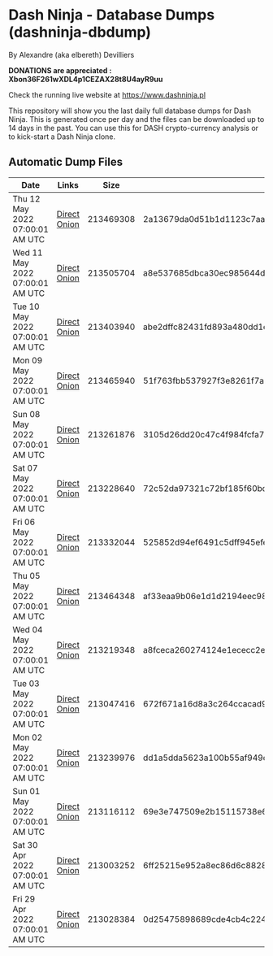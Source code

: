 # Dash Ninja - Database Dumps (dashninja-dbdump)
By Alexandre (aka elbereth) Devilliers

**DONATIONS are appreciated : Xbon36F261wXDL4p1CEZAX28t8U4ayR9uu**

Check the running live website at https://www.dashninja.pl

This repository will show you the last daily full database dumps for Dash Ninja. This is generated once per day and the files can be downloaded up to 14 days in the past.
You can use this for DASH crypto-currency analysis or to kick-start a Dash Ninja clone.


## Automatic Dump Files
| Date | Links | Size | SHA256 |
|--|--|--|--|
| Thu 12 May 2022 07:00:01 AM UTC | [Direct](https://oshi.at/UBKS) [Onion](http://5ety7tpkim5me6eszuwcje7bmy25pbtrjtue7zkqqgziljwqy3rrikqd.onion/UBKS) | 213469308 | 2a13679da0d51b1d1123c7aaf3d7a92d3edcea02d0ae7067b5802362e522fc49 | 
| Wed 11 May 2022 07:00:01 AM UTC | [Direct](https://oshi.at/gush) [Onion](http://5ety7tpkim5me6eszuwcje7bmy25pbtrjtue7zkqqgziljwqy3rrikqd.onion/gush) | 213505704 | a8e537685dbca30ec985644dec5e76a9ce613b5c9a5dffeee610af45d3e193e6 | 
| Tue 10 May 2022 07:00:01 AM UTC | [Direct](https://oshi.at/CGHg) [Onion](http://5ety7tpkim5me6eszuwcje7bmy25pbtrjtue7zkqqgziljwqy3rrikqd.onion/CGHg) | 213403940 | abe2dffc82431fd893a480dd1e2ef79eb03ba4860d7e21c15d425206a555111e | 
| Mon 09 May 2022 07:00:01 AM UTC | [Direct](https://oshi.at/UCeA) [Onion](http://5ety7tpkim5me6eszuwcje7bmy25pbtrjtue7zkqqgziljwqy3rrikqd.onion/UCeA) | 213465940 | 51f763fbb537927f3e8261f7a0663b1a275321ac54aae1251378e2bec3357953 | 
| Sun 08 May 2022 07:00:01 AM UTC | [Direct](https://oshi.at/gjwR) [Onion](http://5ety7tpkim5me6eszuwcje7bmy25pbtrjtue7zkqqgziljwqy3rrikqd.onion/gjwR) | 213261876 | 3105d26dd20c47c4f984fcfa7182303bd5464ac8696eb81ca0694b84b05babe9 | 
| Sat 07 May 2022 07:00:01 AM UTC | [Direct](https://oshi.at/Tuih) [Onion](http://5ety7tpkim5me6eszuwcje7bmy25pbtrjtue7zkqqgziljwqy3rrikqd.onion/Tuih) | 213228640 | 72c52da97321c72bf185f60bd2e02d0d0e869d37e1427945663916790f7a9db3 | 
| Fri 06 May 2022 07:00:01 AM UTC | [Direct](https://oshi.at/HJQU) [Onion](http://5ety7tpkim5me6eszuwcje7bmy25pbtrjtue7zkqqgziljwqy3rrikqd.onion/HJQU) | 213332044 | 525852d94ef6491c5dff945efe77107f14873678366d56659c96673d679ecc5a | 
| Thu 05 May 2022 07:00:01 AM UTC | [Direct](https://oshi.at/SUQm) [Onion](http://5ety7tpkim5me6eszuwcje7bmy25pbtrjtue7zkqqgziljwqy3rrikqd.onion/SUQm) | 213464348 | af33eaa9b06e1d1d2194eec98fc96abdb4f46de6134e4e402b5dc48cb4fc0b56 | 
| Wed 04 May 2022 07:00:01 AM UTC | [Direct](https://oshi.at/hGBi) [Onion](http://5ety7tpkim5me6eszuwcje7bmy25pbtrjtue7zkqqgziljwqy3rrikqd.onion/hGBi) | 213219348 | a8fceca260274124e1ececc2ea07d6e5adeed465f41f423ccad3c18bcf2684e4 | 
| Tue 03 May 2022 07:00:01 AM UTC | [Direct](https://oshi.at/yzWf) [Onion](http://5ety7tpkim5me6eszuwcje7bmy25pbtrjtue7zkqqgziljwqy3rrikqd.onion/yzWf) | 213047416 | 672f671a16d8a3c264ccacad98a533fd2d47e13028ad20fc78be0bf81384a91a | 
| Mon 02 May 2022 07:00:01 AM UTC | [Direct](https://oshi.at/ViPP) [Onion](http://5ety7tpkim5me6eszuwcje7bmy25pbtrjtue7zkqqgziljwqy3rrikqd.onion/ViPP) | 213239976 | dd1a5dda5623a100b55af949d3da2d9ab598179c6082c53a68bd9b2072d6a3b4 | 
| Sun 01 May 2022 07:00:01 AM UTC | [Direct](https://oshi.at/pGFi) [Onion](http://5ety7tpkim5me6eszuwcje7bmy25pbtrjtue7zkqqgziljwqy3rrikqd.onion/pGFi) | 213116112 | 69e3e747509e2b15115738e630480bb8cb200d5d55362a82ff683963fca0f0bb | 
| Sat 30 Apr 2022 07:00:01 AM UTC | [Direct](https://oshi.at/vLkD) [Onion](http://5ety7tpkim5me6eszuwcje7bmy25pbtrjtue7zkqqgziljwqy3rrikqd.onion/vLkD) | 213003252 | 6ff25215e952a8ec86d6c8828946247ecdc22b65a02d2ab4b740c7d5e419fc30 | 
| Fri 29 Apr 2022 07:00:01 AM UTC | [Direct](https://oshi.at/cnLm) [Onion](http://5ety7tpkim5me6eszuwcje7bmy25pbtrjtue7zkqqgziljwqy3rrikqd.onion/cnLm) | 213028384 | 0d25475898689cde4cb4c22457c71268565e81489cfc500f0ce04fec7aa13d3a | 
